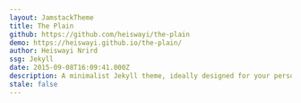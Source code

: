 ```yaml
---
layout: JamstackTheme
title: The Plain
github: https://github.com/heiswayi/the-plain
demo: https://heiswayi.github.io/the-plain/
author: Heiswayi Nrird
ssg: Jekyll
date: 2015-09-08T16:09:41.000Z
description: A minimalist Jekyll theme, ideally designed for your personal blog use.
stale: false
---
```


